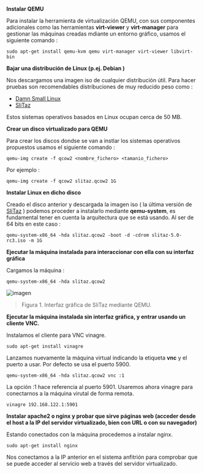 **Instalar QEMU**


Para instalar la herramienta de virtualización QEMU, con sus componentes adicionales como las herramientas **virt-viewer** y **virt-manager** para gestionar las máquinas creadas mdiante un entorno gráfico, usamos el siguiente comando :

```sudo apt-get install qemu-kvm qemu virt-manager virt-viewer libvirt-bin```

**Bajar una distribución de Linux (p.ej. Debian )**


Nos descargamos una imagen iso de cualquier distribución útil. Para hacer pruebas son recomendables distribuciones de muy reducido peso como :

* [Damn Small Linux](http://distro.ibiblio.org/damnsmall/release_candidate/)
* [SliTaz](http://www.slitaz.org/en/get/)

Estos sistemas operativos basados en Linux ocupan cerca de 50 MB.

**Crear un disco virtualizado para QEMU**

Para crear los discos dondse se van a instlar los sistemas operativos propuestos usamos el siguiente comando :
 
```qemu-img create -f qcow2 <nombre_fichero> <tamanio_fichero>```

Por ejemplo :

```qemu-img create -f qcow2 slitaz.qcow2 1G```

**Instalar Linux en dicho disco**

Creado el disco anterior y descargada la imagen iso ( la última versión de [SliTaz](http://www.slitaz.org/en/news/#d20150520) ) podemos proceder a instalarlo mediante **qemu-system**, es fundamental tener en cuenta la arquitectura que se está usando. Al ser de 64 bits en este caso :

```qemu-system-x86_64 -hda slitaz.qcow2 -boot -d -cdrom slitaz-5.0-rc3.iso -m 1G ```

**Ejecutar la máquina instalada para interaccionar con ella con su interfaz gráfica**

Cargamos la máquina :

```qemu-system-x86_64 -hda slitaz.qcow2```

![imagen](https://i.gyazo.com/1cb655643d0702eff146e2c2e466b36d.png)
> Figura 1. Interfaz gráfica de SliTaz mediante QEMU.

**Ejecutar la máquina instalada sin interfaz gráfica, y entrar usando un cliente VNC.**

Instalamos el cliente para VNC vinagre.

```sudo apt-get install vinagre```

Lanzamos nuevamente la máquina virtual indicando la etiqueta **vnc** y el puerto a usar. Por defecto se usa el puerto 5900. 

```qemu-system-x86_64 -hda slitaz.qcow2 vnc :1```

La opción :1 hace referencia al puerto 5901. Usaremos ahora vinagre para conectarnos a la máquina virutal de forma remota.

```vinagre 192.168.122.1:5901```

**Instalar apache2 o nginx y probar que sirve páginas web (acceder desde el host a la IP del servidor virtualizado, bien con URL o con su navegador)**

Estando conectados con la máquina procedemos a instalar nginx.

```sudo apt-get install nginx```

Nos conectamos a la IP anterior en el sistema anfitrión para comprobar que se puede acceder al servicio web a través del servidor virtualizado.









